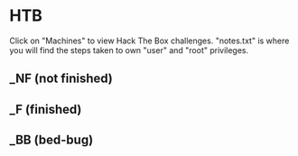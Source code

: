 # HTB

Click on "Machines" to view Hack The Box challenges. "notes.txt" is where you will find the steps taken to own "user" and "root" privileges.

## _NF (not finished)

## _F (finished)

## _BB (bed-bug)
